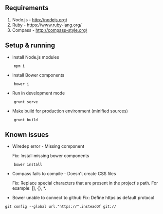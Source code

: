 ## Requirements
1. Node.js - http://nodejs.org/
2. Ruby - https://www.ruby-lang.org/
3. Compass - http://compass-style.org/

## Setup & running
* Install Node.js modules

~~~~
    npm i
~~~~

* Install Bower components

~~~~
    bower i
~~~~

* Run in development mode

~~~~
    grunt serve
~~~~

* Make build for production environment (minified sources)

~~~~
    grunt build
~~~~

## Known issues
* Wiredep error - Missing component

    Fix: Install missing bower components
~~~~
    bower install
~~~~

* Compass fails to compile - Doesn't create CSS files

    Fix: Replace special characters that are present in the project's path. For example: [], {}, *.

* Bower unable to connect to github
    Fix: Define https as default protocol
~~~~
git config --global url."https://".insteadOf git://
~~~~
